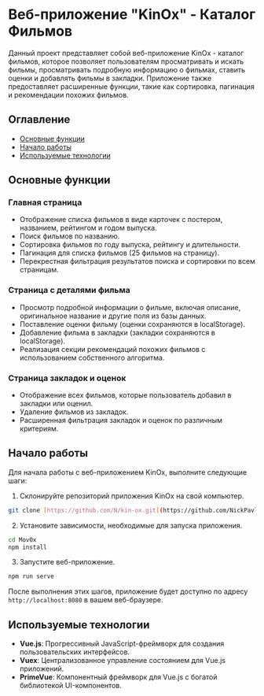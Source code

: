 # Веб-приложение "KinOx" - Каталог Фильмов

Данный проект представляет собой веб-приложение KinOx - каталог фильмов, которое позволяет пользователям просматривать и искать фильмы, просматривать подробную информацию о фильмах, ставить оценки и добавлять фильмы в закладки. Приложение также предоставляет расширенные функции, такие как сортировка, пагинация и рекомендации похожих фильмов.

## Оглавление

- [Основные функции](#основные-функции)
- [Начало работы](#начало-работы)
- [Используемые технологии](#используемые-технологии)


## Основные функции

### Главная страница

- Отображение списка фильмов в виде карточек с постером, названием, рейтингом и годом выпуска.
- Поиск фильмов по названию.
- Сортировка фильмов по году выпуска, рейтингу и длительности.
- Пагинация для списка фильмов (25 фильмов на страницу).
- Перекрестная фильтрация результатов поиска и сортировки по всем страницам.

### Страница с деталями фильма

- Просмотр подробной информации о фильме, включая описание, оригинальное название и другие поля из базы данных.
- Поставление оценки фильму (оценки сохраняются в localStorage).
- Добавление фильма в закладки (закладки сохраняются в localStorage).
- Реализация секции рекомендаций похожих фильмов с использованием собственного алгоритма.

### Страница закладок и оценок

- Отображение всех фильмов, которые пользователь добавил в закладки или оценил.
- Удаление фильмов из закладок.
- Расширенная фильтрация закладок и оценок по различным критериям.

## Начало работы

Для начала работы с веб-приложением KinOx, выполните следующие шаги:

1. Склонируйте репозиторий приложения KinOx на свой компьютер.

```bash
git clone [https://github.com/N/kin-ox.git](https://github.com/NickPavlovskii/MovOx.git)
```

2. Установите зависимости, необходимые для запуска приложения.

```bash
cd MovOx
npm install
```

3. Запустите веб-приложение.

```bash
npm run serve
```

После выполнения этих шагов, приложение будет доступно по адресу `http://localhost:8080` в вашем веб-браузере.


## Используемые технологии

- **Vue.js**: Прогрессивный JavaScript-фреймворк для создания пользовательских интерфейсов.
- **Vuex**: Централизованное управление состоянием для Vue.js приложений.
- **PrimeVue**: Компонентный фреймворк для Vue.js с богатой библиотекой UI-компонентов.

